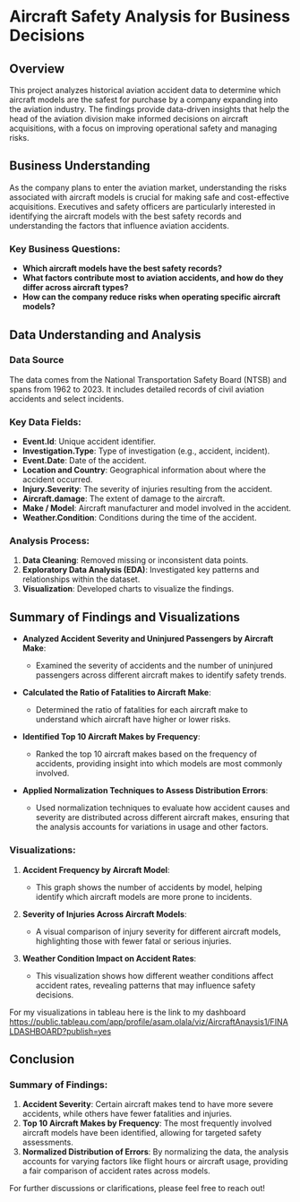 
# Aircraft Safety Analysis for Business Decisions

## Overview
This project analyzes historical aviation accident data to determine which aircraft models are the safest for purchase by a company expanding into the aviation industry. The findings provide data-driven insights that help the head of the aviation division make informed decisions on aircraft acquisitions, with a focus on improving operational safety and managing risks.

## Business Understanding
As the company plans to enter the aviation market, understanding the risks associated with aircraft models is crucial for making safe and cost-effective acquisitions. Executives and safety officers are particularly interested in identifying the aircraft models with the best safety records and understanding the factors that influence aviation accidents.

### Key Business Questions:
- **Which aircraft models have the best safety records?**
- **What factors contribute most to aviation accidents, and how do they differ across aircraft types?**
- **How can the company reduce risks when operating specific aircraft models?**

## Data Understanding and Analysis

### Data Source
The data comes from the National Transportation Safety Board (NTSB) and spans from 1962 to 2023. It includes detailed records of civil aviation accidents and select incidents.

### Key Data Fields:
- **Event.Id**: Unique accident identifier.
- **Investigation.Type**: Type of investigation (e.g., accident, incident).
- **Event.Date**: Date of the accident.
- **Location and Country**: Geographical information about where the accident occurred.
- **Injury.Severity**: The severity of injuries resulting from the accident.
- **Aircraft.damage**: The extent of damage to the aircraft.
- **Make / Model**: Aircraft manufacturer and model involved in the accident.
- **Weather.Condition**: Conditions during the time of the accident.

### Analysis Process:
1. **Data Cleaning**: Removed missing or inconsistent data points.
2. **Exploratory Data Analysis (EDA)**: Investigated key patterns and relationships within the dataset.
3. **Visualization**: Developed charts to visualize the findings.

## Summary of Findings and Visualizations

- **Analyzed Accident Severity and Uninjured Passengers by Aircraft Make**:
    - Examined the severity of accidents and the number of uninjured passengers across different aircraft makes to identify safety trends.
  
- **Calculated the Ratio of Fatalities to Aircraft Make**:
    - Determined the ratio of fatalities for each aircraft make to understand which aircraft have higher or lower risks.
  
- **Identified Top 10 Aircraft Makes by Frequency**:
    - Ranked the top 10 aircraft makes based on the frequency of accidents, providing insight into which models are most commonly involved.
  
- **Applied Normalization Techniques to Assess Distribution Errors**:
    - Used normalization techniques to evaluate how accident causes and severity are distributed across different aircraft makes, ensuring that the analysis accounts for variations in usage and other factors.

### Visualizations:
1. **Accident Frequency by Aircraft Model**:
   - This graph shows the number of accidents by model, helping identify which aircraft models are more prone to incidents.

2. **Severity of Injuries Across Aircraft Models**:
   - A visual comparison of injury severity for different aircraft models, highlighting those with fewer fatal or serious injuries.

3. **Weather Condition Impact on Accident Rates**:
   - This visualization shows how different weather conditions affect accident rates, revealing patterns that may influence safety decisions.

For my visualizations in tableau here is the link to my dashboard https://public.tableau.com/app/profile/asam.olala/viz/AircraftAnaysis1/FINALDASHBOARD?publish=yes

## Conclusion

### Summary of Findings:
1. **Accident Severity**: Certain aircraft makes tend to have more severe accidents, while others have fewer fatalities and injuries.
2. **Top 10 Aircraft Makes by Frequency**: The most frequently involved aircraft models have been identified, allowing for targeted safety assessments.
3. **Normalized Distribution of Errors**: By normalizing the data, the analysis accounts for varying factors like flight hours or aircraft usage, providing a fair comparison of accident rates across models.

For further discussions or clarifications, please feel free to reach out!
